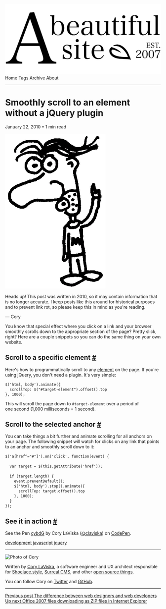 <a href="../../index.html" class="header-link"><img src="../../images/logos/wordmark.svg" alt="A Beautiful Site" class="wordmark" /></a> <a href="../../index.html" class="nav-item">Home</a> <a href="../../tags/index.html" class="nav-item">Tags</a> <a href="../index.html" class="nav-item">Archive</a> <a href="../../about/index.html" class="nav-item">About</a>

------------------------------------------------------------------------

Smoothly scroll to an element without a jQuery plugin
=====================================================

January 22, 2010 • 1 min read

![A drawing of a cartoon man pointing upwards](../../images/artwork/pointer.gif)

Heads up! This post was written in 2010, so it may contain information that is no longer accurate. I keep posts like this around for historical purposes and to prevent link rot, so please keep this in mind as you're reading.

— Cory

You know that special effect where you click on a link and your browser smoothly scrolls down to the appropriate section of the page? Pretty slick, right? Here are a couple snippets so you can do the same thing on your own website.

Scroll to a specific element <a href="#scroll-to-a-specific-element" class="direct-link">#</a>
----------------------------------------------------------------------------------------------

Here's how to programmatically scroll to any [element](404.html) on the page. If you're using jQuery, you don't need a plugin. It's very simple:

    $('html, body').animate({
      scrollTop: $("#target-element").offset().top
    }, 1000);

This will scroll the page down to `#target-element` over a period of one second (1,000 milliseconds = 1 second).

Scroll to the selected anchor <a href="#scroll-to-the-selected-anchor" class="direct-link">#</a>
------------------------------------------------------------------------------------------------

You can take things a bit further and animate scrolling for all anchors on your page. The following snippet will watch for clicks on any link that points to an anchor and smoothly scroll down to it:

    $('a[href^="#"]').on('click', function(event) {

      var target = $(this.getAttribute('href'));

      if (target.length) {
        event.preventDefault();
        $('html, body').stop().animate({
          scrollTop: target.offset().top
        }, 1000);
      }
    });

See it in action <a href="#see-it-in-action" class="direct-link">#</a>
----------------------------------------------------------------------

See the Pen [cybdG](http://codepen.io/claviska/pen/cybdG/) by Cory LaViska ([@claviska](http://codepen.io/claviska)) on [CodePen](http://codepen.io/).

<a href="../../tags/development/index.html" class="post-tag">development</a> <a href="../../tags/javascript/index.html" class="post-tag">javascript</a> <a href="../../tags/jquery/index.html" class="post-tag">jquery</a>

------------------------------------------------------------------------

<img src="http://0.gravatar.com/avatar/bf1b3b95fd5b096a3592247c29667b33?s=512" alt="Photo of Cory" class="avatar avatar-small" />

Written by [Cory LaViska](../../index-4.html), a software engineer and UX architect responsible for [Shoelace.style](https://shoelace.style/), [Surreal CMS](https://www.surrealcms.com/), and other [open source things](https://github.com/claviska).

You can follow Cory on [Twitter](https://twitter.com/claviska) and [GitHub](https://github.com/claviska).

------------------------------------------------------------------------

<a href="../the-difference-between-web-designers-and-web-developers/index.html" class="post-nav-previous"><span class="small">Previous post</span> The difference between web designers and web developers</a> <a href="../office-2007-files-downloading-as-zip-in-internet-explorer/index.html" class="post-nav-next"><span class="small">Up next</span> Office 2007 files downloading as ZIP files in Internet Explorer</a>

